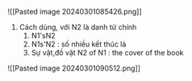 ![[Pasted image 20240301085426.png]]
1. Cách dùng, với N2 là danh từ chính
	1. N1'sN2
	2. N1s'N2  : số nhiều kết thúc là 
	3. Sự vật,đồ vật N2 of N1 : the cover of the book

![[Pasted image 20240301090512.png]]